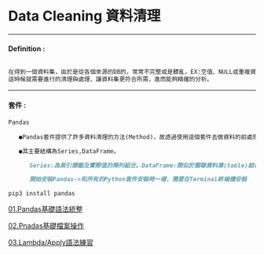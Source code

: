 # Data Cleaning 資料清理

***
#### Definition :
```markdown

在得到一個資料集，由於是從各個來源的DB的，常常不完整或是髒亂，EX:空值、NULL或重複資料等，
這時候就需要進行的清理與處理，讓資料集更符合所需，進而能夠精確的分析。
```

***
#### 套件  :
```markdown
Pandas
   
   ●Pandas套件提供了許多資料清理的方法(Method)，故透過使用這個套件去做資料的前處理。

   ●其主要結構為Series,DataFrame。

      Series:為索引標籤及實際值的陣列組合。DataFrame:類似於關聯資料庫(table)結構化資料的格式。

      開始安裝Pandas->和所有的Python套件安裝時一樣，需要在Terminal終端機安裝

```
``pip3 install pandas``

   [01.Pandas基礎語法統整](https://github.com/Wiwi-Creator/Data_Cleaning/blob/main/Pandas_Basic.ipynb)
   
   [02.Pnadas基礎檔案操作](https://github.com/Wiwi-Creator/Data_Cleaning/blob/main/Read_Csv.ipynb)
   
   [03.Lambda/Apply語法練習](https://github.com/Wiwi-Creator/Data_Cleaning/blob/main/Lambda%E5%92%8CApply.ipynb)
   
